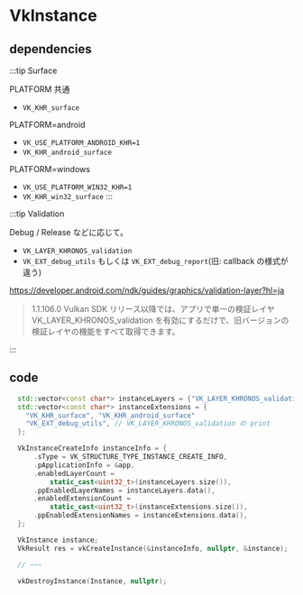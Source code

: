 # VkInstance

## dependencies

:::tip Surface

PLATFORM 共通

- `VK_KHR_surface`

PLATFORM=android

- `VK_USE_PLATFORM_ANDROID_KHR=1`
- `VK_KHR_android_surface`

PLATFORM=windows

- `VK_USE_PLATFORM_WIN32_KHR=1`
- `VK_KHR_win32_surface`
:::

:::tip Validation

Debug / Release などに応じて。

- `VK_LAYER_KHRONOS_validation`
- `VK_EXT_debug_utils` もしくは `VK_EXT_debug_report`(旧: callback の様式が違う)

https://developer.android.com/ndk/guides/graphics/validation-layer?hl=ja

> 1.1.106.0 Vulkan SDK リリース以降では、アプリで単一の検証レイヤ VK_LAYER_KHRONOS_validation を有効にするだけで、旧バージョンの検証レイヤの機能をすべて取得できます。

:::

## code

```cpp
  std::vector<const char*> instanceLayers = {"VK_LAYER_KHRONOS_validation"};
  std::vector<const char*> instanceExtensions = {
    "VK_KHR_surface", "VK_KHR_android_surface"
    "VK_EXT_debug_utils", // VK_LAYER_KHRONOS_validation の print
  };

  VkInstanceCreateInfo instanceInfo = {
      .sType = VK_STRUCTURE_TYPE_INSTANCE_CREATE_INFO,
      .pApplicationInfo = &app,
      .enabledLayerCount =
          static_cast<uint32_t>(instanceLayers.size()),
      .ppEnabledLayerNames = instanceLayers.data(),
      .enabledExtensionCount =
          static_cast<uint32_t>(instanceExtensions.size()),
      .ppEnabledExtensionNames = instanceExtensions.data(),
  };

  VkInstance instance;
  VkResult res = vkCreateInstance(&instanceInfo, nullptr, &instance);

  // ~~~

  vkDestroyInstance(Instance, nullptr);
```

